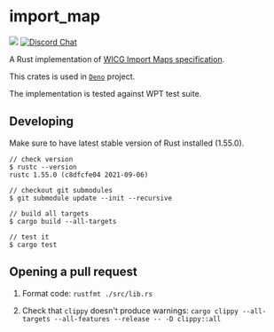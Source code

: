 # import_map

[![](https://img.shields.io/crates/v/import_map.svg)](https://crates.io/crates/import_map)
[![Discord Chat](https://img.shields.io/discord/684898665143206084?logo=discord&style=social)](https://discord.gg/deno)

A Rust implementation of
[WICG Import Maps specification](https://github.com/WICG/import-maps).

This crates is used in [`Deno`](https://github.com/denoland/deno) project.

The implementation is tested against WPT test suite.

## Developing

Make sure to have latest stable version of Rust installed (1.55.0).

```shell
// check version
$ rustc --version
rustc 1.55.0 (c8dfcfe04 2021-09-06)

// checkout git submodules
$ git submodule update --init --recursive

// build all targets
$ cargo build --all-targets

// test it
$ cargo test
```

## Opening a pull request

1. Format code: `rustfmt ./src/lib.rs`

2. Check that `clippy` doesn't produce warnings:
   `cargo clippy --all-targets --all-features --release -- -D clippy::all`

